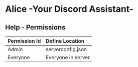 # Alice -Your Discord Assistant-
## Help - Permissions

|Permission Id|Define Location|
|:--|:--|
|Admin|serverconfig.json|
|Everyone|Everyone in server|